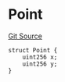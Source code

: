 # Point
[Git Source](https://github.com/Legion-Team/evm-contracts/blob/e045131669c5801ab2e88b13e55002362a64c068/src/lib/ECIES.sol)


```solidity
struct Point {
    uint256 x;
    uint256 y;
}
```

